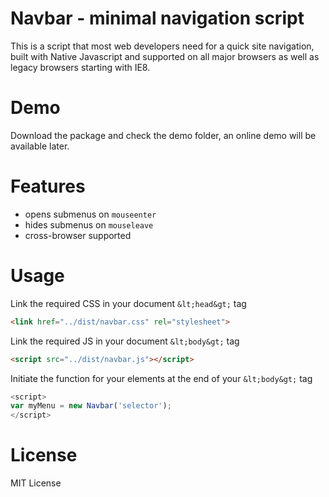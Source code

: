 # Navbar - minimal navigation script
This is a script that most web developers need for a quick site navigation, built with Native Javascript and supported on all major browsers as well as legacy browsers starting with IE8.

# Demo
Download the package and check the demo folder, an online demo will be available later.

# Features
* opens submenus on `mouseenter`
* hides submenus on `mouseleave`
* cross-browser supported

# Usage
Link the required CSS in your document `&lt;head&gt;` tag
```html
<link href="../dist/navbar.css" rel="stylesheet">
```

Link the required JS in your document  `&lt;body&gt;` tag
```html
<script src="../dist/navbar.js"></script>
```

Initiate the function for your elements at the end of your `&lt;body&gt;` tag
```javascript
<script>
var myMenu = new Navbar('selector');
</script>
```

# License
MIT License
